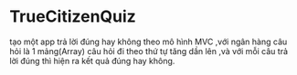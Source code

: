 # TrueCitizenQuiz
tạo một app trả lời đúng hay không theo mô hình MVC ,với ngân hàng câu hỏi là 1 mảng(Array)
câu hỏi đi theo thứ tự tăng dần lên ,và với mỗi câu trả lời đúng thì hiện ra kết quả đúng hay không.
